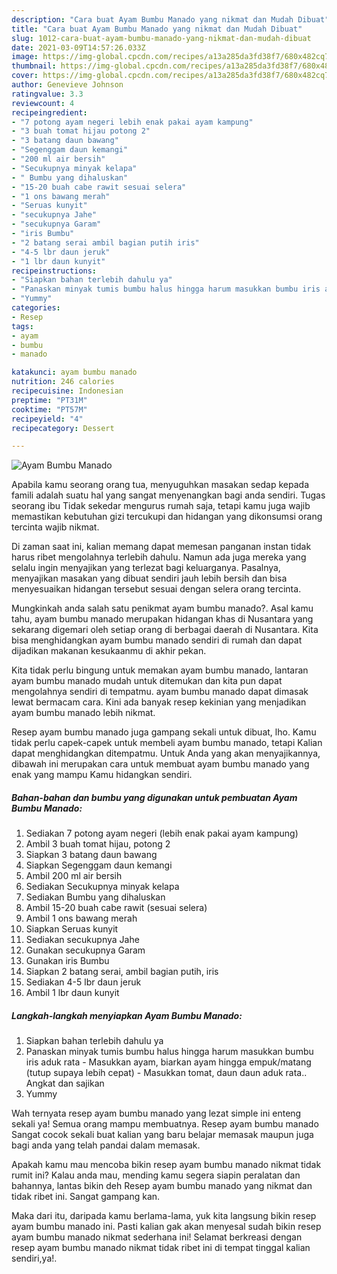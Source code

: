 ```yaml
---
description: "Cara buat Ayam Bumbu Manado yang nikmat dan Mudah Dibuat"
title: "Cara buat Ayam Bumbu Manado yang nikmat dan Mudah Dibuat"
slug: 1012-cara-buat-ayam-bumbu-manado-yang-nikmat-dan-mudah-dibuat
date: 2021-03-09T14:57:26.033Z
image: https://img-global.cpcdn.com/recipes/a13a285da3fd38f7/680x482cq70/ayam-bumbu-manado-foto-resep-utama.jpg
thumbnail: https://img-global.cpcdn.com/recipes/a13a285da3fd38f7/680x482cq70/ayam-bumbu-manado-foto-resep-utama.jpg
cover: https://img-global.cpcdn.com/recipes/a13a285da3fd38f7/680x482cq70/ayam-bumbu-manado-foto-resep-utama.jpg
author: Genevieve Johnson
ratingvalue: 3.3
reviewcount: 4
recipeingredient:
- "7 potong ayam negeri lebih enak pakai ayam kampung"
- "3 buah tomat hijau potong 2"
- "3 batang daun bawang"
- "Segenggam daun kemangi"
- "200 ml air bersih"
- "Secukupnya minyak kelapa"
- " Bumbu yang dihaluskan"
- "15-20 buah cabe rawit sesuai selera"
- "1 ons bawang merah"
- "Seruas kunyit"
- "secukupnya Jahe"
- "secukupnya Garam"
- "iris Bumbu"
- "2 batang serai ambil bagian putih iris"
- "4-5 lbr daun jeruk"
- "1 lbr daun kunyit"
recipeinstructions:
- "Siapkan bahan terlebih dahulu ya"
- "Panaskan minyak tumis bumbu halus hingga harum masukkan bumbu iris aduk rata Masukkan ayam, biarkan ayam hingga empuk/matang (tutup supaya lebih cepat)  Masukkan tomat, daun daun aduk rata.. Angkat dan sajikan"
- "Yummy"
categories:
- Resep
tags:
- ayam
- bumbu
- manado

katakunci: ayam bumbu manado 
nutrition: 246 calories
recipecuisine: Indonesian
preptime: "PT31M"
cooktime: "PT57M"
recipeyield: "4"
recipecategory: Dessert

---
```



![Ayam Bumbu Manado](https://img-global.cpcdn.com/recipes/a13a285da3fd38f7/680x482cq70/ayam-bumbu-manado-foto-resep-utama.jpg)

Apabila kamu seorang orang tua, menyuguhkan masakan sedap kepada famili adalah suatu hal yang sangat menyenangkan bagi anda sendiri. Tugas seorang ibu Tidak sekedar mengurus rumah saja, tetapi kamu juga wajib memastikan kebutuhan gizi tercukupi dan hidangan yang dikonsumsi orang tercinta wajib nikmat.

Di zaman  saat ini, kalian memang dapat memesan panganan instan tidak harus ribet mengolahnya terlebih dahulu. Namun ada juga mereka yang selalu ingin menyajikan yang terlezat bagi keluarganya. Pasalnya, menyajikan masakan yang dibuat sendiri jauh lebih bersih dan bisa menyesuaikan hidangan tersebut sesuai dengan selera orang tercinta. 



Mungkinkah anda salah satu penikmat ayam bumbu manado?. Asal kamu tahu, ayam bumbu manado merupakan hidangan khas di Nusantara yang sekarang digemari oleh setiap orang di berbagai daerah di Nusantara. Kita bisa menghidangkan ayam bumbu manado sendiri di rumah dan dapat dijadikan makanan kesukaanmu di akhir pekan.

Kita tidak perlu bingung untuk memakan ayam bumbu manado, lantaran ayam bumbu manado mudah untuk ditemukan dan kita pun dapat mengolahnya sendiri di tempatmu. ayam bumbu manado dapat dimasak lewat bermacam cara. Kini ada banyak resep kekinian yang menjadikan ayam bumbu manado lebih nikmat.

Resep ayam bumbu manado juga gampang sekali untuk dibuat, lho. Kamu tidak perlu capek-capek untuk membeli ayam bumbu manado, tetapi Kalian dapat menghidangkan ditempatmu. Untuk Anda yang akan menyajikannya, dibawah ini merupakan cara untuk membuat ayam bumbu manado yang enak yang mampu Kamu hidangkan sendiri.

<!--inarticleads1-->

##### Bahan-bahan dan bumbu yang digunakan untuk pembuatan Ayam Bumbu Manado:

1. Sediakan 7 potong ayam negeri (lebih enak pakai ayam kampung)
1. Ambil 3 buah tomat hijau, potong 2
1. Siapkan 3 batang daun bawang
1. Siapkan Segenggam daun kemangi
1. Ambil 200 ml air bersih
1. Sediakan Secukupnya minyak kelapa
1. Sediakan  Bumbu yang dihaluskan
1. Ambil 15-20 buah cabe rawit (sesuai selera)
1. Ambil 1 ons bawang merah
1. Siapkan Seruas kunyit
1. Sediakan secukupnya Jahe
1. Gunakan secukupnya Garam
1. Gunakan iris Bumbu
1. Siapkan 2 batang serai, ambil bagian putih, iris
1. Sediakan 4-5 lbr daun jeruk
1. Ambil 1 lbr daun kunyit




<!--inarticleads2-->

##### Langkah-langkah menyiapkan Ayam Bumbu Manado:

1. Siapkan bahan terlebih dahulu ya
1. Panaskan minyak tumis bumbu halus hingga harum masukkan bumbu iris aduk rata - Masukkan ayam, biarkan ayam hingga empuk/matang (tutup supaya lebih cepat)  - Masukkan tomat, daun daun aduk rata.. Angkat dan sajikan
1. Yummy




Wah ternyata resep ayam bumbu manado yang lezat simple ini enteng sekali ya! Semua orang mampu membuatnya. Resep ayam bumbu manado Sangat cocok sekali buat kalian yang baru belajar memasak maupun juga bagi anda yang telah pandai dalam memasak.

Apakah kamu mau mencoba bikin resep ayam bumbu manado nikmat tidak rumit ini? Kalau anda mau, mending kamu segera siapin peralatan dan bahannya, lantas bikin deh Resep ayam bumbu manado yang nikmat dan tidak ribet ini. Sangat gampang kan. 

Maka dari itu, daripada kamu berlama-lama, yuk kita langsung bikin resep ayam bumbu manado ini. Pasti kalian gak akan menyesal sudah bikin resep ayam bumbu manado nikmat sederhana ini! Selamat berkreasi dengan resep ayam bumbu manado nikmat tidak ribet ini di tempat tinggal kalian sendiri,ya!.

